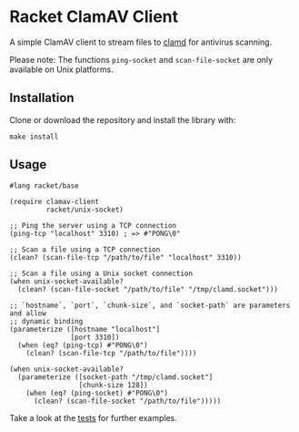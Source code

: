 # Racket ClamAV Client

A simple ClamAV client to stream files to [clamd](https://linux.die.net/man/8/clamd) for antivirus scanning.

Please note: The functions `ping-socket` and `scan-file-socket` are only available on Unix platforms.

## Installation

Clone or download the repository and install the library with:

```shell
make install
```

## Usage

```racket
#lang racket/base

(require clamav-client
         racket/unix-socket)

;; Ping the server using a TCP connection
(ping-tcp "localhost" 3310) ; => #"PONG\0"

;; Scan a file using a TCP connection
(clean? (scan-file-tcp "/path/to/file" "localhost" 3310))

;; Scan a file using a Unix socket connection
(when unix-socket-available?
  (clean? (scan-file-socket "/path/to/file" "/tmp/clamd.socket")))

;; `hostname`, `port`, `chunk-size`, and `socket-path` are parameters and allow
;; dynamic binding
(parameterize ([hostname "localhost"]
               [port 3310])
  (when (eq? (ping-tcp) #"PONG\0")
    (clean? (scan-file-tcp "/path/to/file"))))

(when unix-socket-available?
  (parameterize ([socket-path "/tmp/clamd.socket"]
                 [chunk-size 128])
    (when (eq? (ping-socket) #"PONG\0")
      (clean? (scan-file-socket "/path/to/file")))))
```

Take a look at the [tests](clamav-client-test/clamav-client.rkt) for further examples.
